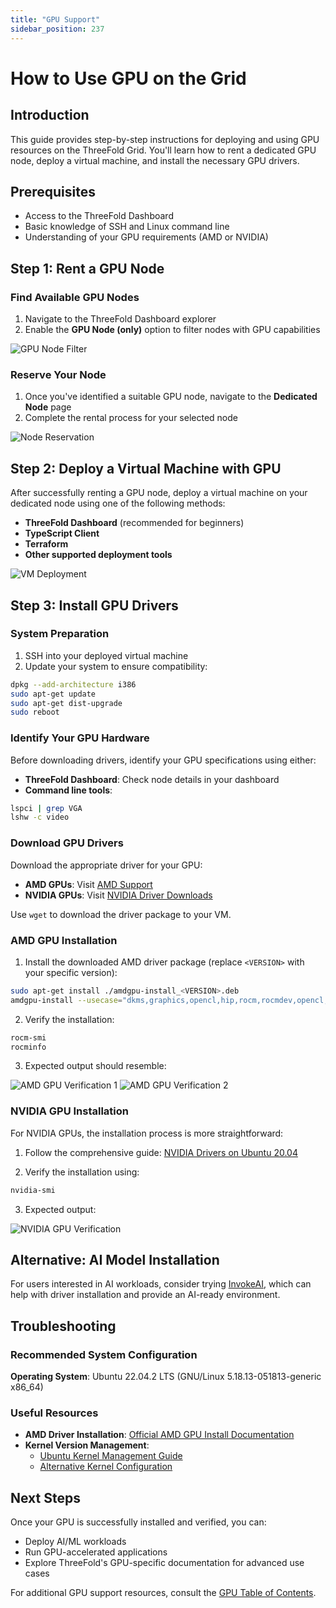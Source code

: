 ```yaml
---
title: "GPU Support"
sidebar_position: 237
---
```


# How to Use GPU on the Grid

## Introduction

This guide provides step-by-step instructions for deploying and using GPU resources on the ThreeFold Grid. You'll learn how to rent a dedicated GPU node, deploy a virtual machine, and install the necessary GPU drivers.

## Prerequisites

- Access to the ThreeFold Dashboard
- Basic knowledge of SSH and Linux command line
- Understanding of your GPU requirements (AMD or NVIDIA)

## Step 1: Rent a GPU Node

### Find Available GPU Nodes

1. Navigate to the ThreeFold Dashboard explorer
2. Enable the **GPU Node (only)** option to filter nodes with GPU capabilities

![GPU Node Filter](./img/gpu10.png)

### Reserve Your Node

1. Once you've identified a suitable GPU node, navigate to the **Dedicated Node** page
2. Complete the rental process for your selected node

![Node Reservation](./img/gpu11.png)

## Step 2: Deploy a Virtual Machine with GPU

After successfully renting a GPU node, deploy a virtual machine on your dedicated node using one of the following methods:

- **ThreeFold Dashboard** (recommended for beginners)
- **TypeScript Client**
- **Terraform**
- **Other supported deployment tools**

![VM Deployment](./img/gpu12.png)

## Step 3: Install GPU Drivers

### System Preparation

1. SSH into your deployed virtual machine
2. Update your system to ensure compatibility:

```bash
dpkg --add-architecture i386
sudo apt-get update
sudo apt-get dist-upgrade
sudo reboot
```

### Identify Your GPU Hardware

Before downloading drivers, identify your GPU specifications using either:

- **ThreeFold Dashboard**: Check node details in your dashboard
- **Command line tools**:

```bash
lspci | grep VGA
lshw -c video
```

### Download GPU Drivers

Download the appropriate driver for your GPU:

- **AMD GPUs**: Visit [AMD Support](https://www.amd.com/en/support)
- **NVIDIA GPUs**: Visit [NVIDIA Driver Downloads](https://www.nvidia.com/download/index.aspx)

Use `wget` to download the driver package to your VM.

### AMD GPU Installation

1. Install the downloaded AMD driver package (replace `<VERSION>` with your specific version):

```bash
sudo apt-get install ./amdgpu-install_<VERSION>.deb
amdgpu-install --usecase="dkms,graphics,opencl,hip,rocm,rocmdev,opencl,hiplibsdk,mllib,mlsdk" --opencl=rocr --vulkan=pro --opengl=mesa
```

2. Verify the installation:

```bash
rocm-smi
rocminfo
```

3. Expected output should resemble:

![AMD GPU Verification 1](./img/gpu13.png)
![AMD GPU Verification 2](./img/gpu14.png)

### NVIDIA GPU Installation

For NVIDIA GPUs, the installation process is more straightforward:

1. Follow the comprehensive guide: [NVIDIA Drivers on Ubuntu 20.04](https://linuxize.com/post/how-to-nvidia-drivers-on-ubuntu-20-04/#installing-the-nvidia-drivers-using-the-command-line)

2. Verify the installation using:

```bash
nvidia-smi
```

3. Expected output:

![NVIDIA GPU Verification](./img/gpu15.png)

## Alternative: AI Model Installation

For users interested in AI workloads, consider trying [InvokeAI](https://github.com/invoke-ai/InvokeAI#getting-started-with-invokeai), which can help with driver installation and provide an AI-ready environment.

## Troubleshooting

### Recommended System Configuration

**Operating System**: Ubuntu 22.04.2 LTS (GNU/Linux 5.18.13-051813-generic x86_64)

### Useful Resources

- **AMD Driver Installation**: [Official AMD GPU Install Documentation](https://amdgpu-install.readthedocs.io/en/latest/index.html)
- **Kernel Version Management**:
  - [Ubuntu Kernel Management Guide](https://linux.how2shout.com/how-to-change-default-kernel-in-ubuntu-22-04-20-04-lts/)
  - [Alternative Kernel Configuration](https://gist.github.com/chaiyujin/c08e59752c3e238ff3b1a5098322b363)

## Next Steps

Once your GPU is successfully installed and verified, you can:

- Deploy AI/ML workloads
- Run GPU-accelerated applications
- Explore ThreeFold's GPU-specific documentation for advanced use cases

For additional GPU support resources, consult the [GPU Table of Contents](./gpu_toc.md).